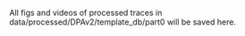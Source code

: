All figs and videos of processed traces in data/processed/DPAv2/template_db/part0 will be saved here.
